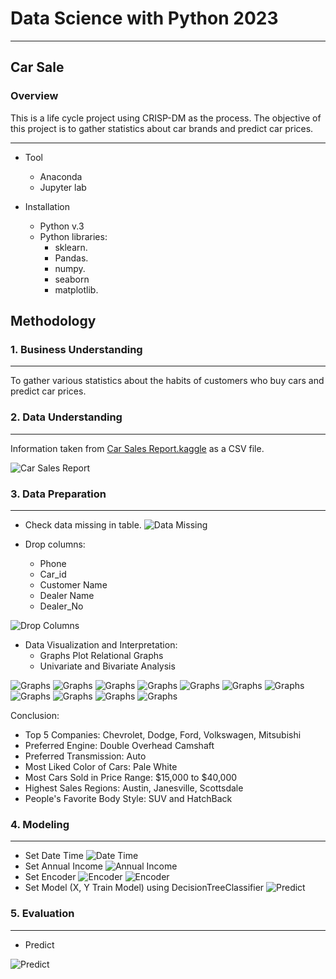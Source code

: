 # Data Science with Python 2023
---
## Car Sale

### Overview

This is a life cycle project using CRISP-DM as the process. The objective of this project is to gather statistics about car brands and predict car prices.

---

* Tool
    * Anaconda
    * Jupyter lab

* Installation
    * Python v.3
    * Python libraries:
        * sklearn.
        * Pandas.
        * numpy.
        * seaborn
        * matplotlib.

## Methodology

### 1. Business Understanding
---
To gather various statistics about the habits of customers who buy cars and predict car prices.

### 2. Data Understanding
---
Information taken from [Car Sales Report.kaggle](https://www.kaggle.com/datasets/missionjee/car-sales-report) as a CSV file.

![Car Sales Report](https://github.com/Imron042002/data-science-with-python-2023/blob/main/image/Screenshot%202024-02-28%20173657.png?raw=true)

### 3. Data Preparation
---
- Check data missing in table.
![Data Missing](https://github.com/Imron042002/data-science-with-python-2023/blob/main/image/2.png?raw=true)

- Drop columns:
  - Phone
  - Car_id
  - Customer Name
  - Dealer Name
  - Dealer_No

![Drop Columns](https://github.com/Imron042002/data-science-with-python-2023/blob/main/image/3.png?raw=true)

- Data Visualization and Interpretation:
  - Graphs Plot Relational Graphs
  - Univariate and Bivariate Analysis

![Graphs](https://github.com/Imron042002/data-science-with-python-2023/blob/main/image/4.png?raw=true)
![Graphs](https://github.com/Imron042002/data-science-with-python-2023/blob/main/image/5.png?raw=true)
![Graphs](https://github.com/Imron042002/data-science-with-python-2023/blob/main/image/6.png?raw=true)
![Graphs](https://github.com/Imron042002/data-science-with-python-2023/blob/main/image/7.png?raw=true)
![Graphs](https://github.com/Imron042002/data-science-with-python-2023/blob/main/image/8.png?raw=true)
![Graphs](https://github.com/Imron042002/data-science-with-python-2023/blob/main/image/9.png?raw=true)
![Graphs](https://github.com/Imron042002/data-science-with-python-2023/blob/main/image/10.png?raw=true)
![Graphs](https://github.com/Imron042002/data-science-with-python-2023/blob/main/image/11.png?raw=true)
![Graphs](https://github.com/Imron042002/data-science-with-python-2023/blob/main/image/12.png?raw=true)
![Graphs](https://github.com/Imron042002/data-science-with-python-2023/blob/main/image/13.png?raw=true)
![Graphs](https://github.com/Imron042002/data-science-with-python-2023/blob/main/image/14.png?raw=true)

Conclusion:
- Top 5 Companies: Chevrolet, Dodge, Ford, Volkswagen, Mitsubishi
- Preferred Engine: Double Overhead Camshaft
- Preferred Transmission: Auto
- Most Liked Color of Cars: Pale White
- Most Cars Sold in Price Range: $15,000 to $40,000
- Highest Sales Regions: Austin, Janesville, Scottsdale
- People's Favorite Body Style: SUV and HatchBack

### 4. Modeling
---
- Set Date Time
![Date Time](https://github.com/Imron042002/data-science-with-python-2023/blob/main/image/15.png?raw=true)
- Set Annual Income
![Annual Income](https://github.com/Imron042002/data-science-with-python-2023/blob/main/image/16.png?raw=true)
- Set Encoder
![Encoder](https://github.com/Imron042002/data-science-with-python-2023/blob/main/image/17.png?raw=true)
![Encoder](https://github.com/Imron042002/data-science-with-python-2023/blob/main/image/18.png?raw=true)
- Set Model (X, Y Train Model) using DecisionTreeClassifier
![Predict](https://github.com/Imron042002/data-science-with-python-2023/blob/main/image/26.png?raw=true)

### 5. Evaluation
---
- Predict

![Predict](https://github.com/Imron042002/data-science-with-python-2023/blob/main/image/25.png?raw=true)